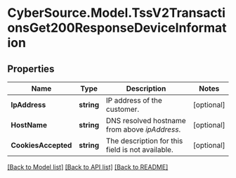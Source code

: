 # CyberSource.Model.TssV2TransactionsGet200ResponseDeviceInformation
## Properties

Name | Type | Description | Notes
------------ | ------------- | ------------- | -------------
**IpAddress** | **string** | IP address of the customer. | [optional] 
**HostName** | **string** | DNS resolved hostname from above _ipAddress_. | [optional] 
**CookiesAccepted** | **string** | The description for this field is not available. | [optional] 

[[Back to Model list]](../README.md#documentation-for-models) [[Back to API list]](../README.md#documentation-for-api-endpoints) [[Back to README]](../README.md)

